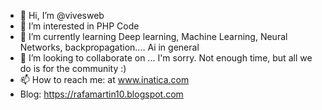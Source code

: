 - 👋 Hi, I’m @vivesweb
- 👀 I’m interested in PHP Code
- 🌱 I’m currently learning Deep learning, Machine Learning, Neural Networks, backpropagation.... Ai in general
- 💞️ I’m looking to collaborate on ... I'm sorry. Not enough time, but all we do is for the community :)
- 📫 How to reach me: at www.inatica.com
- Blog: https://rafamartin10.blogspot.com

<!---
vivesweb/vivesweb is a ✨ special ✨ repository because its `README.md` (this file) appears on your GitHub profile.
You can click the Preview link to take a look at your changes.
--->
